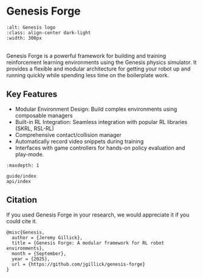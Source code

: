 # Genesis Forge

```{image} ../images/logo_text.png
:alt: Genesis logo
:class: align-center dark-light
:width: 300px
```

<br />
Genesis Forge is a powerful framework for building and training reinforcement learning environments using the Genesis physics simulator.
It provides a flexible and modular architecture for getting your robot up and running quickly while spending less time on the boilerplate work.

## Key Features

- Modular Environment Design: Build complex environments using composable managers
- Built-in RL Integration: Seamless integration with popular RL libraries (SKRL, RSL-RL)
- Comprehensive contact/collision manager
- Automatically record video snippets during training
- Interfaces with game controllers for hands-on policy evaluation and play-mode.

```{toctree}
:maxdepth: 1

guide/index
api/index
```

## Citation

If you used Genesis Forge in your research, we would appreciate it if you could cite it.

```
@misc{Genesis,
  author = {Jeremy Gillick},
  title = {Genesis Forge: A modular framework for RL robot environments},
  month = {September},
  year = {2025},
  url = {https://github.com/jgillick/genesis-forge}
}
```
